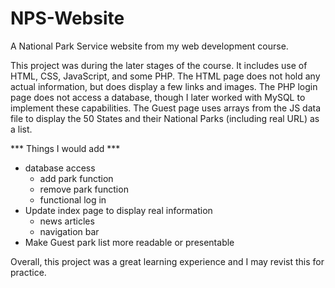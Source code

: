 # NPS-Website
A National Park Service website from my web development course.

This project was during the later stages of the course. It includes use of HTML, CSS, JavaScript, and some PHP.
The HTML page does not hold any actual information, but does display a few links and images.
The PHP login page does not access a database, though I later worked with MySQL to implement these capabilities.
The Guest page uses arrays from the JS data file to display the 50 States and their National Parks (including real URL) as a list.

*** Things I would add ***
- database access
  * add park function
  * remove park function
  * functional log in
- Update index page to display real information
  * news articles
  * navigation bar
- Make Guest park list more readable or presentable

Overall, this project was a great learning experience and I may revist this for practice.
